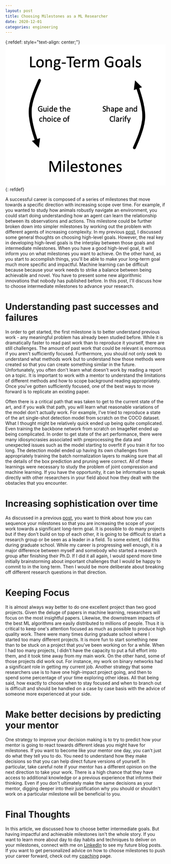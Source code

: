```yaml
---
layout: post
title: Choosing Milestones as a ML Researcher
date: 2020-12-01
categories: engineering
---
```


{:refdef: style="text-align: center;"}
![Relationship between Long-Term Goals and Milestones](/static/img/milestone_figure.png)
{: refdef}

A successful career is composed of a series of milestones that
move towards a specific direction with increasing scope over time.
For example, if you wanted to study how animals robustly navigate an
environment, you could start doing understanding how an agent can learn the
relationship between its observations and actions.
This milestone could be further broken down into simpler milestones by
working out the problem with different agents of increasing complexity.
In my previous [post](/engineering/2020/11/25/long_term_goals.html),
I discussed some general thoughts on choosing
high-level goals. However, the real key in developing high-level goals is the
interplay between those goals and intermediate milestones.
When you have a good high-level goal, it will inform you on what
milestones you want to achieve. On the other hand, as you start to accomplish
things, you'll be able to make your long-term goal much more specific and
impactful.
Machine learning can be difficult because
because your work needs to strike a balance between being achievable and novel.
You have to present some new algorithmic innovations
that nobody has published before.
In this post, I'll discuss  how to choose intermediate milestones to advance
your research.


# Understanding past successes and failures

In order to get started, the first milestone is to better understand previous
work - any meaningful problem has already been studied before.
While it is dramatically faster to read past work than to reproduce it
yourself, there are still challenges.
The amount of past work that could be relevant is enormous if you aren't
sufficiently focused.
Furthermore, you should not only seek to understand what methods work but to understand how
those methods were created so that you can create something similar in
the future.
Unfortunately, you often don't learn what doesn't work by reading a report on a topic.
It is important to work with a mentor to understand the
limitations of different methods and how to scope background reading
appropriately.
Once you've gotten sufficiently focused, one of the best
ways to move forward is to replicate an existing paper.
<!-- Thinking back on past projects, for every three projects/collaborations I've started, -->
<!-- maybe one works out. Over time, I've gotten a much better sense of -->
<!-- common failure cases and how to avoid them. -->

Often there is a critical path that was taken to get to the current state of
the art, and if you walk that path, you will learn what reasonable variations
of the model don't actually work.
For example, I've tried to reproduce a state of the art single-shot
detection model
from scratch on the COCO dataset.  What I thought might be relatively quick
ended up being quite complicated. Even training the backbone network from scratch on
ImageNet ended up being complicated. In order to get state of the art
performance, there were many idiosyncrasies associated
with preprocessing the data and unexpected issues such as the model starting to overfit if you
train it for too long. The detection model ended up having its own challenges from
appropriately training the batch normalization layers to making sure that all the details
of the box prediction and pruning were correct.  All of these learnings were
necessary to study the problem of joint compression and machine learning.
If you have the opportunity, it can be informative to speak directly
with other researchers in your field about how they dealt with the obstacles
that you encounter.

# Increasing sophistication over time

As discussed in a previous [post](/engineering/2020/11/25/long_term_goals.html),
you want to think about how you can
sequence your milestones so that you are increasing the scope of your work
towards a significant long-term goal.
It is possible to do many projects but if they don't build on top of each other,
it is going to be difficult to start a research group or be seen as a leader
in a field.
To some extent, I did this during graduate school. While my career is progressing
well enough, it is a major difference between myself and somebody who started a
research group after finishing their Ph.D.
If I did it all again, I would spend more time initially brainstorming about
important challenges that I would be happy to commit to in the long term.
Then I would be more deliberate about breaking off
different research questions in that direction.


# Keeping Focus

It is almost always way better to do one excellent project than two good projects.
Given the deluge of papers in machine learning, researchers will focus on the most insightful
papers.
Likewise, the downstream impacts of the best ML algorithms are easily
distributed to millions of people.
Thus it is critical to keep one's attention focused as much as possible to
produce high quality work.
There were many times during graduate school where I started too many different
projects.
It is more fun to start something new than to be stuck on a project that you've
been working on for a while.
When I had too many projects, I didn't have the capacity to put a full effort
into them, and it took time away from my main work.  On the other hand, some of
those projects did work out. For instance, my work on binary networks had a
significant role in getting my current job.  Another strategy that some
researchers use is to have one high-impact project going, and then to spend
some percentage of your time exploring other ideas. All that being said, how exactly
to choose when to stay focused and when to branch out is difficult and should
be handled on a case by case basis with the advice of someone more experienced
at your side.


# Make better decisions by predicting your mentor

One strategy to improve your decision making is to try to predict how your
mentor is going to react towards different ideas you might have for milestones.
If you want to become like your mentor one day, you can't just do what they tell
you to do. You need to understand how they make decisions so that you can help
direct future versions of yourself.
In particular, take careful note if your mentor has a different opinion
on the next direction to take your work.
There is a high chance that they have access to additional knowledge or a
previous experience that informs their thinking.
Even if you don't ultimately make the same decisions as your
mentor,
digging deeper into their justification why you should or shouldn't work on
a particular milestone will be beneficial to you.



# Final Thoughts

In this article, we discussed how to choose better intermediate goals.  But
having impactful and achievable milestones isn't the whole story.
If you want to learn more about day to day habits and techniques to
deliver on your milestones, connect with me on [LinkedIn] to see my future blog
posts. If you want to get personalized advice on how to choose milestones to
push your career forward, check out my [coaching] page.

[linkedin]: https://www.linkedin.com/in/alexanderganderson/
[coaching]: /coaching
